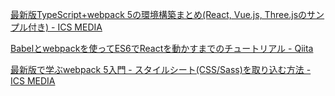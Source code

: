 [最新版TypeScript+webpack 5の環境構築まとめ(React, Vue.js, Three.jsのサンプル付き) - ICS MEDIA](https://ics.media/entry/16329/)

[Babelとwebpackを使ってES6でReactを動かすまでのチュートリアル - Qiita](https://qiita.com/akirakudo/items/77c3cd49e2bf39da79dd)

[最新版で学ぶwebpack 5入門 - スタイルシート(CSS/Sass)を取り込む方法 - ICS MEDIA](https://ics.media/entry/17376/)

